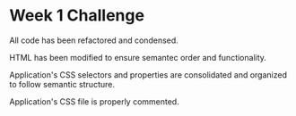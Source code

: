 # Week 1 Challenge

All code has been refactored and condensed.

HTML has been modified to ensure semantec order and functionality.

Application's CSS selectors and properties are consolidated and organized to follow semantic structure.

Application's CSS file is properly commented.
